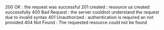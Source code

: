 200 OK : the request was successful
201 created : resource us created successfully
400 Bad Request : the server couldnot understand the request due to invalid syntax
401 Unauthorized : authentication is required an not provided
404 Not Found : The requested resource could not be found
